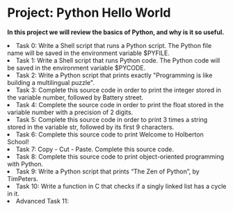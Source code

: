 <html>
<h1>Project: Python Hello World</h1>
<p><strong>In this project we will review the basics of Python, and why is it so useful.</strong></p>
<body>
<li>Task 0: Write a Shell script that runs a Python script. The Python file name will be saved in the environment variable $PYFILE.</li>
<li>Task 1: Write a Shell script that runs Python code. The Python code will be saved in the environment variable $PYCODE.</li>
<li>Task 2: Write a Python script that prints exactly "Programming is like building a multilingual puzzle".</li>
<li>Task 3: Complete this source code in order to print the integer stored in the variable number, followed by Battery street.</li>
<li>Task 4: Complete the source code in order to print the float stored in the variable number with a precision of 2 digits.</li>
<li>Task 5: Complete this source code in order to print 3 times a string stored in the variable str, followed by its first 9 characters.</li>
<li>Task 6: Complete this source code to print Welcome to Holberton School!</li>
<li>Task 7: Copy - Cut - Paste. Complete this source code.</li>
<li>Task 8: Complete this source code to print object-oriented programming with Python.</li>
<li>Task 9: Write a Python script that prints “The Zen of Python”, by TimPeters.</li>
<li>Task 10: Write a function in C that checks if a singly linked list has a cycle in it.</li>
<li>Advanced Task 11: </li>
</body>
</html>